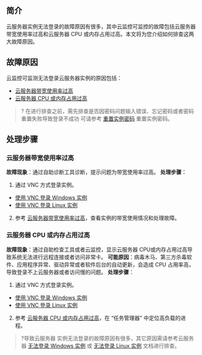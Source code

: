 

## 简介
云服务器实例无法登录的故障原因有很多，其中云监控可监控的故障包括云服务器带宽使用率过高和云服务器 CPU 或内存占用过高。本文将为您介绍如何排查这两大故障原因。


## 故障原因
云监控可监测无法登录云服务器实例的原因包括：
- [云服务器带宽使用率过高](#BandwidthUtilization)
- [云服务器 CPU 或内存占用过高](#HighServerLoad)


>? 在进行排查之前，需先排查是否因密码问题输入错误、忘记密码或者密码重置失败导致登录不成功
可请参考 [重置实例密码](https://cloud.tencent.com/document/product/213/16566) 重置实例密码。

[](id:BandwidthUtilization)

## 处理步骤
### 云服务器带宽使用率过高

**故障现象**：通过自助诊断工具诊断，提示问题为带宽使用率过高。
**处理步骤**：

1. 通过 VNC 方式登录实例。
 - [使用 VNC 登录 Windows 实例](https://cloud.tencent.com/document/product/213/35704)
 - [使用 VNC 登录 Linux 实例](https://cloud.tencent.com/document/product/213/35701)
2. 参考 [云服务器带宽使用率过高](https://cloud.tencent.com/document/product/248/44701)，查看实例的带宽使用情况和处理故障。

[](id:HighServerLoad)

### 云服务器 CPU 或内存占用过高

**故障现象**：通过自助检查工具或者云监控，显示云服务器 CPU或内存占用过高导致系统无法进行远程连接或者访问非常卡。
**可能原因**：病毒木马、第三方杀毒软件、应用程序异常、驱动异常或者软件后台的自动更新，会造成 CPU 占用率高，导致登录不上云服务器或者访问慢的问题。
**处理步骤**：

1. 通过 VNC 方式登录实例。
 - [使用 VNC 登录 Windows 实例](https://cloud.tencent.com/document/product/213/35704)
 - [使用 VNC 登录 Linux 实例](https://cloud.tencent.com/document/product/213/35701)
2. 参考 [云服务器 CPU 或内存占用过高](https://cloud.tencent.com/document/product/248/44698)，在 “任务管理器” 中定位高负载的进程。

>?导致云服务器 实例无法登录的故障原因有很多，其它原因需请参考云服务器 [无法登录 Windows 实例](https://cloud.tencent.com/document/product/213/10339)  或 [无法登录 Linux 实例]( https://cloud.tencent.com/document/product/213/35574 ) 文档进行排查。

